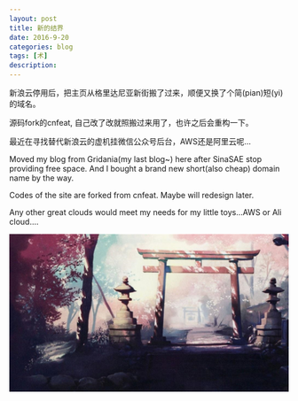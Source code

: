 ```yaml
---
layout: post
title: 新的结界
date: 2016-9-20
categories: blog
tags: [术]
description: 
---
```


<p>新浪云停用后，把主页从格里达尼亚新街搬了过来，顺便又换了个简(pian)短(yi)的域名。<p/>
<p>源码fork的cnfeat, 自己改了改就照搬过来用了，也许之后会重构一下。<p/>
<p>最近在寻找替代新浪云的虚机挂微信公众号后台，AWS还是阿里云呢...<p/>


<p>Moved my blog from Gridania(my last blog~) here after SinaSAE stop providing free space. And I bought a brand new short(also cheap) domain name by the way.<p/>
<p>Codes of the site are forked from cnfeat. Maybe will redesign later.<p/>
<p>Any other great clouds would meet my needs for my little toys...AWS or Ali cloud.... <p/>


<center>
    <p><img src="/img/welcome.jpg" align="center"></p>
</center>


